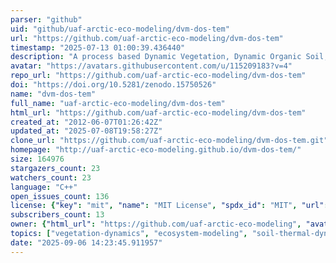 ```yaml
---
parser: "github"
uid: "github/uaf-arctic-eco-modeling/dvm-dos-tem"
url: "https://github.com/uaf-arctic-eco-modeling/dvm-dos-tem"
timestamp: "2025-07-13 01:00:39.436440"
description: "A process based Dynamic Vegetation, Dynamic Organic Soil, Terrestrial Ecosystem Model."
avatar: "https://avatars.githubusercontent.com/u/115209183?v=4"
repo_url: "https://github.com/uaf-arctic-eco-modeling/dvm-dos-tem"
doi: "https://doi.org/10.5281/zenodo.15750526"
name: "dvm-dos-tem"
full_name: "uaf-arctic-eco-modeling/dvm-dos-tem"
html_url: "https://github.com/uaf-arctic-eco-modeling/dvm-dos-tem"
created_at: "2012-06-07T01:26:42Z"
updated_at: "2025-07-08T19:58:27Z"
clone_url: "https://github.com/uaf-arctic-eco-modeling/dvm-dos-tem.git"
homepage: "http://uaf-arctic-eco-modeling.github.io/dvm-dos-tem/"
size: 164976
stargazers_count: 23
watchers_count: 23
language: "C++"
open_issues_count: 136
license: {"key": "mit", "name": "MIT License", "spdx_id": "MIT", "url": "https://api.github.com/licenses/mit", "node_id": "MDc6TGljZW5zZTEz"}
subscribers_count: 13
owner: {"html_url": "https://github.com/uaf-arctic-eco-modeling", "avatar_url": "https://avatars.githubusercontent.com/u/115209183?v=4", "login": "uaf-arctic-eco-modeling", "type": "Organization"}
topics: ["vegetation-dynamics", "ecosystem-modeling", "soil-thermal-dynamics", "fire-dynamics", "carbon-cycling", "permafrost-dynamics", "arctic", "boreal", "carbon", "cryosphere", "permafrost", "terrestrial-ecosystem-modeling"]
date: "2025-09-06 14:23:45.911957"
---
```

